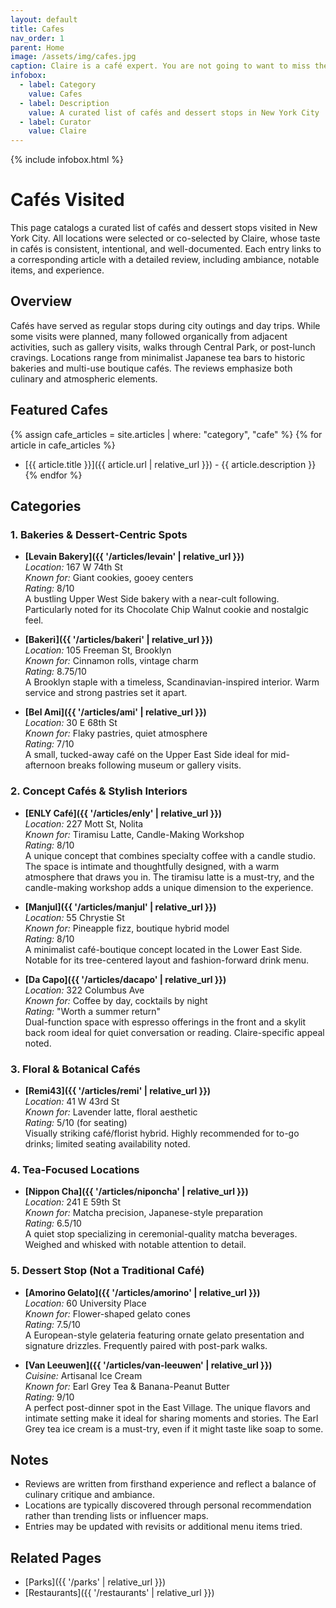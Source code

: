 ```yaml
---
layout: default
title: Cafes
nav_order: 1
parent: Home
image: /assets/img/cafes.jpg
caption: Claire is a café expert. You are not going to want to miss these.
infobox:
  - label: Category
    value: Cafes
  - label: Description
    value: A curated list of cafés and dessert stops in New York City
  - label: Curator
    value: Claire
---
```


{% include infobox.html %}

# Cafés Visited

This page catalogs a curated list of cafés and dessert stops visited in New York City. All locations were selected or co-selected by Claire, whose taste in cafés is consistent, intentional, and well-documented. Each entry links to a corresponding article with a detailed review, including ambiance, notable items, and experience.

## Overview

Cafés have served as regular stops during city outings and day trips. While some visits were planned, many followed organically from adjacent activities, such as gallery visits, walks through Central Park, or post-lunch cravings. Locations range from minimalist Japanese tea bars to historic bakeries and multi-use boutique cafés. The reviews emphasize both culinary and atmospheric elements.

## Featured Cafes

{% assign cafe_articles = site.articles | where: "category", "cafe" %}
{% for article in cafe_articles %}
- [{{ article.title }}]({{ article.url | relative_url }}) - {{ article.description }}
{% endfor %}

## Categories

### 1. **Bakeries & Dessert-Centric Spots**

- **[Levain Bakery]({{ '/articles/levain' | relative_url }})**  
  *Location:* 167 W 74th St  
  *Known for:* Giant cookies, gooey centers  
  *Rating:* 8/10  
  A bustling Upper West Side bakery with a near-cult following. Particularly noted for its Chocolate Chip Walnut cookie and nostalgic feel.

- **[Bakeri]({{ '/articles/bakeri' | relative_url }})**  
  *Location:* 105 Freeman St, Brooklyn  
  *Known for:* Cinnamon rolls, vintage charm  
  *Rating:* 8.75/10  
  A Brooklyn staple with a timeless, Scandinavian-inspired interior. Warm service and strong pastries set it apart.

- **[Bel Ami]({{ '/articles/ami' | relative_url }})**  
  *Location:* 30 E 68th St  
  *Known for:* Flaky pastries, quiet atmosphere  
  *Rating:* 7/10  
  A small, tucked-away café on the Upper East Side ideal for mid-afternoon breaks following museum or gallery visits.

### 2. **Concept Cafés & Stylish Interiors**

- **[ENLY Café]({{ '/articles/enly' | relative_url }})**  
  *Location:* 227 Mott St, Nolita  
  *Known for:* Tiramisu Latte, Candle-Making Workshop  
  *Rating:* 8/10  
  A unique concept that combines specialty coffee with a candle studio. The space is intimate and thoughtfully designed, with a warm atmosphere that draws you in. The tiramisu latte is a must-try, and the candle-making workshop adds a unique dimension to the experience.

- **[Manjul]({{ '/articles/manjul' | relative_url }})**  
  *Location:* 55 Chrystie St  
  *Known for:* Pineapple fizz, boutique hybrid model  
  *Rating:* 8/10  
  A minimalist café-boutique concept located in the Lower East Side. Notable for its tree-centered layout and fashion-forward drink menu.

- **[Da Capo]({{ '/articles/dacapo' | relative_url }})**  
  *Location:* 322 Columbus Ave  
  *Known for:* Coffee by day, cocktails by night  
  *Rating:* "Worth a summer return"  
  Dual-function space with espresso offerings in the front and a skylit back room ideal for quiet conversation or reading. Claire-specific appeal noted.

### 3. **Floral & Botanical Cafés**

- **[Remi43]({{ '/articles/remi' | relative_url }})**  
  *Location:* 41 W 43rd St  
  *Known for:* Lavender latte, floral aesthetic  
  *Rating:* 5/10 (for seating)  
  Visually striking café/florist hybrid. Highly recommended for to-go drinks; limited seating availability noted.

### 4. **Tea-Focused Locations**

- **[Nippon Cha]({{ '/articles/niponcha' | relative_url }})**  
  *Location:* 241 E 59th St  
  *Known for:* Matcha precision, Japanese-style preparation  
  *Rating:* 6.5/10  
  A quiet stop specializing in ceremonial-quality matcha beverages. Weighed and whisked with notable attention to detail.

### 5. **Dessert Stop (Not a Traditional Café)**

- **[Amorino Gelato]({{ '/articles/amorino' | relative_url }})**  
  *Location:* 60 University Place  
  *Known for:* Flower-shaped gelato cones  
  *Rating:* 7.5/10  
  A European-style gelateria featuring ornate gelato presentation and signature drizzles. Frequently paired with post-park walks.

- **[Van Leeuwen]({{ '/articles/van-leeuwen' | relative_url }})**  
  *Cuisine:* Artisanal Ice Cream  
  *Known for:* Earl Grey Tea & Banana-Peanut Butter  
  *Rating:* 9/10  
  A perfect post-dinner spot in the East Village. The unique flavors and intimate setting make it ideal for sharing moments and stories. The Earl Grey tea ice cream is a must-try, even if it might taste like soap to some.

## Notes

- Reviews are written from firsthand experience and reflect a balance of culinary critique and ambiance.
- Locations are typically discovered through personal recommendation rather than trending lists or influencer maps.
- Entries may be updated with revisits or additional menu items tried.

## Related Pages

- [Parks]({{ '/parks' | relative_url }})  
- [Restaurants]({{ '/restaurants' | relative_url }})
